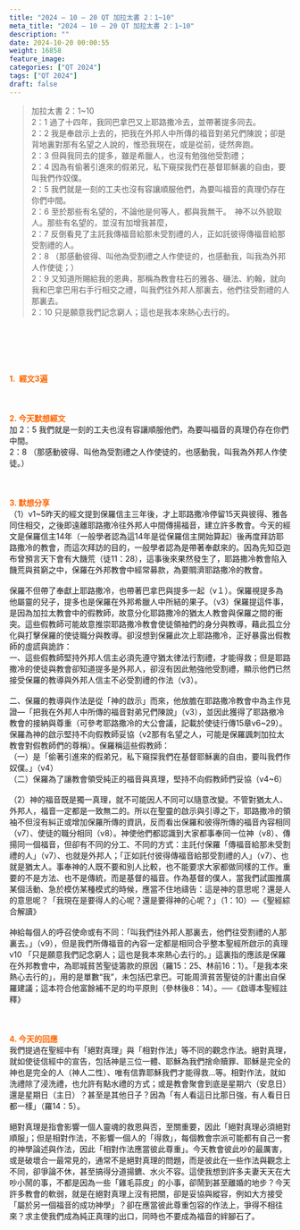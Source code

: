 ```yaml
---
title: "2024 – 10 – 20 QT 加拉太書 2：1~10"
meta_title: "2024 – 10 – 20 QT 加拉太書 2：1~10"
description: ""
date: 2024-10-20 00:00:55
weight: 16858
feature_image: 
categories: ["QT 2024"]
tags: ["QT 2024"]
draft: false
---
```


<blockquote>加拉太書 2：1~10<br />
2：1 過了十四年，我同巴拿巴又上耶路撒冷去，並帶著提多同去。<br />
2：2 我是奉啟示上去的，把我在外邦人中所傳的福音對弟兄們陳說；卻是背地裏對那有名望之人說的，惟恐我現在，或是從前，徒然奔跑。<br />
2：3 但與我同去的提多，雖是希臘人，也沒有勉強他受割禮；<br />
2：4 因為有偷著引進來的假弟兄，私下窺探我們在基督耶穌裏的自由，要叫我們作奴僕。<br />
2：5 我們就是一刻的工夫也沒有容讓順服他們，為要叫福音的真理仍存在你們中間。<br />
2：6 至於那些有名望的，不論他是何等人，都與我無干。　神不以外貌取人。那些有名望的，並沒有加增我甚麼，<br />
2：7 反倒看見了主託我傳福音給那未受割禮的人，正如託彼得傳福音給那受割禮的人。<br />
2：8 （那感動彼得、叫他為受割禮之人作使徒的，也感動我，叫我為外邦人作使徒；）<br />
2：9 又知道所賜給我的恩典，那稱為教會柱石的雅各、磯法、約翰，就向我和巴拿巴用右手行相交之禮，叫我們往外邦人那裏去，他們往受割禮的人那裏去。<br />
2：10 只是願意我們記念窮人；這也是我本來熱心去行的。</blockquote><br />
&nbsp;<br />
<br />
&nbsp;<br />
<br />
<span style="color: #ff6600;"><strong>1.  經文3遍</strong></span><br />
<br />
&nbsp;<br />
<br />
<span style="color: #ff6600;"><strong>2. 今天默想經文<br />
</strong></span>加 2：5 我們就是一刻的工夫也沒有容讓順服他們，為要叫福音的真理仍存在你們中間。<br />
2：8 （那感動彼得、叫他為受割禮之人作使徒的，也感動我，叫我為外邦人作使徒。）<br />
<br />
&nbsp;<br />
<br />
<strong><span style="color: #ff6600;">3. 默想分享<br />
</span></strong>（1）v1~5昨天的經文提到保羅信主三年後，才上耶路撒冷停留15天與彼得、雅各同住相交，之後即遠離耶路撒冷往外邦人中間傳揚福音，建立許多教會。今天的經文是保羅信主14年（一般學者認為這14年是從保羅信主開始算起）後再度拜訪耶路撒冷的教會，而這次拜訪的目的，一般學者認為是帶著奉獻來的。因為先知亞迦布曾預言天下會有大饑荒（徒11：28），這事後來果然發生了，耶路撒冷教會陷入饑荒與貧窮之中，保羅在外邦教會中經常募款，為要賙濟耶路撒冷的教會。<br />
<br />
保羅不但帶了奉獻上耶路撒冷，也帶著巴拿巴與提多一起（v１）。保羅視提多為他屬靈的兒子，提多也是保羅在外邦希臘人中所結的果子。（v3）保羅提這件事，是因為加拉太教會中的假教師，故意分化耶路撒冷的猶太人教會與保羅之間的衝突。這些假教師可能故意推崇耶路撒冷教會使徒領袖們的身分與教導，藉此孤立分化與打擊保羅的使徒職分與教導。卻沒想到保羅此次上耶路撒冷，正好暴露出假教師的虛謊與詭詐：<br />
一、這些假教師堅持外邦人信主必須先遵守猶太律法行割禮，才能得救；但是耶路撒冷的使徒與教會卻知道提多是外邦人，卻沒有因此勉強他受割禮，顯示他們已然接受保羅的教導與外邦人信主不必受割禮的作法（v3）。<br />
<br />
二、保羅的教導與作法是從「神的啟示」而來，他放膽在耶路撒冷教會中為主作見證—「把我在外邦人中所傳的福音對弟兄們陳說」（v3），並因此獲得了耶路撤冷教會的接納與尊重（可參考耶路撒冷的大公會議，記載於使徒行傳15章v6~29）。保羅為神的啟示堅持不向假教師妥協（v2那有名望之人，可能是保羅諷刺加拉太教會對假教師們的尊稱）。保羅稱這些假教師：<br />
（一）是「偷著引進來的假弟兄，私下窺探我們在基督耶穌裏的自由，要叫我們作奴僕。」（v4）<br />
（二）保羅為了讓教會領受純正的福音與真理，堅持不向假教師們妥協（v4~6）<br />
<br />
（2）神的福音既是獨一真理，就不可能因人不同可以隨意改變。不管對猶太人、外邦人，福音一定都是一致無二的。所以在聖靈的啟示與引導之下，耶路撒冷的領袖不但沒有糾正或增加保羅所傳的資訊，反而看出保羅和彼得所傳的福音內容相同（v7）、使徒的職分相同（v8）。神使他們都認識到大家都事奉同一位神（v8）、傳揚同一個福音，但卻有不同的分工、不同的方式：主託付保羅「傳福音給那未受割禮的人」（v7）、也就是外邦人；「正如託付彼得傳福音給那受割禮的人」（v7）、也就是猶太人。事奉神的人既不要和別人比較，也不能要求大家都做同樣的工作。重要的不是方法、也不是傳統，而是基督的福音。作為基督的僕人，當我們試圖推廣某個活動、急於模仿某種模式的時候，應當不住地禱告：這是神的意思呢？還是人的意思呢？「我現在是要得人的心呢？還是要得神的心呢？」（1：10）—《聖經綜合解讀》<br />
<br />
神給每個人的呼召使命或有不同：「叫我們往外邦人那裏去，他們往受割禮的人那裏去。」（v9），但是我們所傳福音的內容一定都是相同合乎整本聖經所啟示的真理<br />
v10 「只是願意我們記念窮人；這也是我本來熱心去行的。」這裏指的應該是保羅在外邦教會中，為耶城貧苦聖徒籌款的原因（羅15：25、林前16：1）。「是我本來熱心去行的」，用的是單數“我”，未包括巴拿巴。可能周濟貧苦聖徒的計畫出自保羅建議；這本符合他富餘補不足的均平原則（參林後8：14）。──《啟導本聖經註釋》<br />
<br />
&nbsp;<br />
<br />
<strong style="font-size: inherit;"><span style="color: #ff6600;">4. 今天的回應<br />
</span></strong>我們提過在聖經中有「絕對真理」與「相對作法」等不同的觀念作法。絕對真理，就如使徒信經中的宣告，包括神是三位一體、耶穌為我們捨命贖罪、耶穌是完全的神也是完全的人（神人二性）、唯有信靠耶穌我們才能得救…等。相對作法，就如洗禮除了浸洗禮，也允許有點水禮的方式；或是教會聚會到底是星期六（安息日）還是星期日（主日）？甚至是其他日子？因為「有人看這日比那日強，有人看日日都一樣」（羅14：5）。<br />
<br />
絕對真理是指會影響一個人靈魂的救恩與否，至關重要，因此「絕對真理必須絕對順服」；但是相對作法，不影響一個人的「得救」，每個教會宗派可能都有自己一套的神學論述與作法，因此「相對作法應當彼此尊重」。今天教會彼此吵的最厲害，或是破壞合一最常見的，通常不是絕對真理的問題，而是彼此在一些作法與觀念上不同，卻爭論不休，甚至搞得分道揚鑣、水火不容。這使我想到許多夫妻天天在大吵小鬧的事，不都是因為一些「雞毛蒜皮」的小事，卻鬧到甚至離婚的地步？今天許多教會的軟弱，就是在絕對真理上沒有把關，卻是妥協與縱容，例如大方接受「屬於另一個福音的成功神學」？卻在應當彼此尊重包容的作法上，爭得不相往來？求主使我們成為純正真理的出口，同時也不要成為福音的絆腳石了。<br />
<br />
&nbsp;<br />
<br />
&nbsp;<br />
<br />
<strong style="font-size: inherit;"><span style="color: #ff6600;"> </span></strong>
        